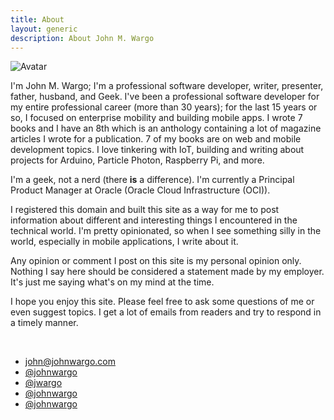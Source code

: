 ```yaml
---
title: About
layout: generic
description: About John M. Wargo
---
```


<span class="image right">
<img src="/images/avatar/jmw-avatar-200.png" alt="Avatar">
</span>

I'm John M. Wargo; I'm a professional software developer, writer, presenter, father, husband, and Geek. I've been a professional software developer for my entire professional career (more than 30 years); for the last 15 years or so, I focused on enterprise mobility and building mobile apps. I wrote 7 books and I have an 8th which is an anthology containing a lot of magazine articles I wrote for a publication. 7 of my books are on web and mobile development topics. I love tinkering with IoT, building and writing about projects for Arduino, Particle Photon, Raspberry Pi, and more.

I'm a geek, not a nerd (there **is** a difference). I'm currently a Principal Product Manager at Oracle (Oracle Cloud Infrastructure (OCI)).

I registered this domain and built this site as a way for me to post information about different and interesting things I encountered in the technical world. I'm pretty opinionated, so when I see something silly in the world, especially in mobile applications, I write about it.

Any opinion or comment I post on this site is my personal opinion only. Nothing I say here should be considered a statement made by my employer. It's just me saying what's on my mind at the time.

I hope you enjoy this site. Please feel free to ask some questions of me or even suggest topics. I get a lot of emails from readers and try to respond in a timely manner.

<br />
<ul class="contact-icons">
    <li class="icon solid fa-envelope">
    <a href="mailto:&#106;&#111;&#104;&#110;&#064;&#106;&#111;&#104;&#110;&#119;&#097;&#114;&#103;&#111;&#046;&#099;&#111;&#109;">&#106;&#111;&#104;&#110;&#064;&#106;&#111;&#104;&#110;&#119;&#097;&#114;&#103;&#111;&#046;&#099;&#111;&#109;</a>
  </li>
  <li class="icon brands fa-github">
    <a href="https://github.com/johnwargo" target="_blank">@johnwargo</a>
  </li>
  <li class="icon brands fa-github">
    <a href="https://github.com/jwargo" target="_blank">@jwargo</a>
  </li>
  <li class="icon brands fa-mastodon">
    <a href="https://mastodon.social/@johnwargo" target="_blank">@johnwargo</a>
  </li>
  <li class="icon brands fa-twitter">
    <a href="https://twitter.com/johnwargo" target="_blank">@johnwargo</a>
  </li>
</ul>
